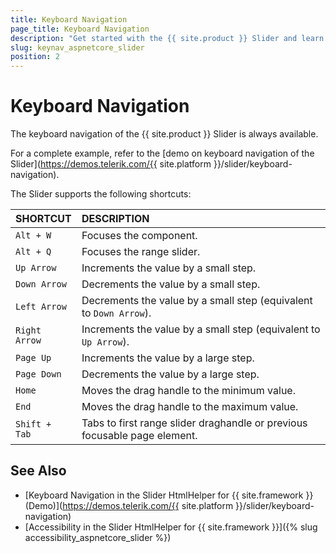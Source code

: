 ```yaml
---
title: Keyboard Navigation
page_title: Keyboard Navigation
description: "Get started with the {{ site.product }} Slider and learn about the accessibility support it provides through its keyboard navigation functionality."
slug: keynav_aspnetcore_slider
position: 2
---
```


# Keyboard Navigation

The keyboard navigation of the {{ site.product }} Slider is always available.

For a complete example, refer to the [demo on keyboard navigation of the Slider](https://demos.telerik.com/{{ site.platform }}/slider/keyboard-navigation).

The Slider supports the following shortcuts:

| SHORTCUT						| DESCRIPTION				                                               |
|:---                 |:---                                                                                |
| `Alt + W`           | Focuses the component.                                                             |
| `Alt + Q`           | Focuses the range slider.                                                           |
| `Up Arrow`        | Increments the value by a small step.                                        |
| `Down Arrow`        | Decrements the value by a small step.                                        |
| `Left Arrow`        | Decrements the value by a small step (equivalent to `Down Arrow`).                                        |
| `Right Arrow`       | Increments the value by a small step (equivalent to `Up Arrow`).                                                                                                       |
| `Page Up`           | Increments the value by a large step.                                              |
| `Page Down`         | Decrements the value by a large step.                                              |
| `Home`              | Moves the drag handle to the minimum value.                                          |
| `End`               | Moves the drag handle to the maximum value.                                          |
| `Shift + Tab`       | Tabs to first range slider draghandle or previous focusable page element.                                                                                                   |

## See Also

* [Keyboard Navigation in the Slider HtmlHelper for {{ site.framework }} (Demo)](https://demos.telerik.com/{{ site.platform }}/slider/keyboard-navigation)
* [Accessibility in the Slider HtmlHelper for {{ site.framework }}]({% slug accessibility_aspnetcore_slider %})

